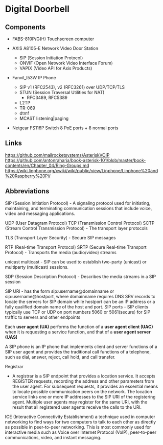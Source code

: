 # Digital Doorbell

## Components
- FABS-810P/G(H)		Touchscreen computer

- AXIS A8105-E 			Network	Video Door Station
	- SIP	(Session Initiation Protocol)
	- ONVIF	(Open Network Video Interface Forum)
	- VAPIX	(Video API for Axis Products)

- Fanvil_I53W			IP Phone
	- SIP v1 (RFC2543), v2 (RFC3261) over UDP/TCP/TLS
	- STUN (Session Traversal Utilities for NAT)
		- RFC3489, RFC5389
	- L2TP
	- TR-069
	- dtmf
	- MCAST listening|paging

- Netgear FS116P		Switch 8 PoE ports + 8 normal ports

## Links
https://github.com/mailrocketsystems/AsteriskVOIP
https://github.com/antonraharja/book-asterisk-101/blob/master/book-contents/en/Chapter_04/Ring-Groups.md
https://wiki.linphone.org/xwiki/wiki/public/view/Linphone/Linphone%20and%20Raspberry%20Pi/

## Abbreviations
SIP (Session Initiation Protocol)
	- A signaling protocol used for initiating, maintaining, and terminating communication sessions that include voice, video and messaging applications.

UDP (User Datagram Protocol)
TCP (Transmission Control Protocol)
SCTP (Stream Control Transmission Protocol)
	- The transport layer protocols

TLS (Transport Layer Security)
	- Secure SIP messages

RTP (Real-time Transport Protocol) SRTP (Secure Real-time Transport Protocol)
	- Transports the media (audio/video) streams

unicast multicast
	- SIP can be used to establish two-party (unicast) or multiparty (multicast) sessions.

SDP (Session Description Protocol)
	- Describes the media streams in a SIP session

SIP URI
	- has the form sip:username@domainname or sip:username@hostport, where domainname requires DNS SRV records to locate the servers for SIP domain while hostport can be an IP address or a fully qualified domain name of the host and port.
SIP ports
	- SIP clients typically use TCP or UDP on port numbers 5060 or 5061(secure) for SIP traffic to servers and other endpoints

Each **user agent (UA)** performs the function of a **user agent client (UAC)** when it is requesting a service function, and that of a **user agent server (UAS)**

A SIP phone is an IP phone that implements client and server functions of a SIP user agent and provides the traditional call functions of a telephone, such as dial, answer, reject, call hold, and call transfer.

Registrar
- A registrar is a SIP endpoint that provides a location service. It accepts REGISTER requests, recording the address and other parameters from the user agent. For subsequent requests, it provides an essential means to locate possible communication peers on the network. The location service links one or more IP addresses to the SIP URI of the registering agent. Multiple user agents may register for the same URI, with the result that all registered user agents receive the calls to the URI.

ICE (Interactive Connectivity Establishment)
a technique used in computer networking to find ways for two computers to talk to each other as directly as possible in peer-to-peer networking. This is most commonly used for interactive media such as Voice over Internet Protocol (VoIP), peer-to-peer communications, video, and instant messaging.
